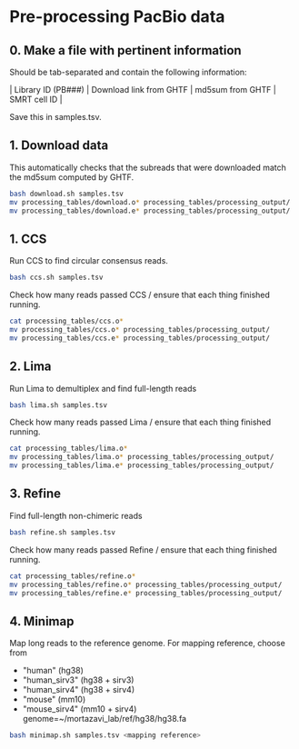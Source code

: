 # Pre-processing PacBio data

## 0. Make a file with pertinent information

Should be tab-separated and contain the following information:

| Library ID (PB###) | Download link from GHTF | md5sum from GHTF | SMRT cell ID |

Save this in samples.tsv.

## 1. Download data

This automatically checks that the subreads that were downloaded match the md5sum computed by GHTF.

```bash
bash download.sh samples.tsv
mv processing_tables/download.o* processing_tables/processing_output/
mv processing_tables/download.e* processing_tables/processing_output/
```

## 1. CCS

Run CCS to find circular consensus reads.

```bash
bash ccs.sh samples.tsv
```

Check how many reads passed CCS / ensure that each thing finished running.
```bash
cat processing_tables/ccs.o*
mv processing_tables/ccs.o* processing_tables/processing_output/
mv processing_tables/ccs.e* processing_tables/processing_output/
```

## 2. Lima

Run Lima to demultiplex and find full-length reads

```bash
bash lima.sh samples.tsv
```

Check how many reads passed Lima / ensure that each thing finished running.
```bash
cat processing_tables/lima.o*
mv processing_tables/lima.o* processing_tables/processing_output/
mv processing_tables/lima.e* processing_tables/processing_output/
```

## 3. Refine
Find full-length non-chimeric reads

```bash
bash refine.sh samples.tsv
```

Check how many reads passed Refine / ensure that each thing finished running.
```bash
cat processing_tables/refine.o*
mv processing_tables/refine.o* processing_tables/processing_output/
mv processing_tables/refine.e* processing_tables/processing_output/
```

## 4. Minimap
Map long reads to the reference genome. For mapping reference, choose from
* "human" (hg38)
* "human_sirv3" (hg38 + sirv3)
* "human_sirv4" (hg38 + sirv4)
* "mouse" (mm10)
* "mouse_sirv4" (mm10 + sirv4)
	genome=~/mortazavi_lab/ref/hg38/hg38.fa

```bash
bash minimap.sh samples.tsv <mapping reference>
```
